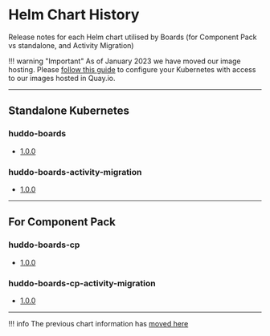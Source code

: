 
# Helm Chart History

Release notes for each Helm chart utilised by Boards (for Component Pack vs standalone, and Activity Migration)

!!! warning "Important"
    As of January 2023 we have moved our image hosting. Please [follow this guide](/boards/images/) to configure your Kubernetes with access to our images hosted in Quay.io.

---

## Standalone Kubernetes

### huddo-boards

- [1.0.0](/assets/config/kubernetes/huddo-boards-1.0.0.tgz)

### huddo-boards-activity-migration

- [1.0.0](/assets/config/kubernetes/huddo-boards-activity-migration-1.0.0.tgz)

---

## For Component Pack

### huddo-boards-cp

- [1.0.0](/assets/config/kubernetes/huddo-boards-cp-1.0.0.tgz)

### huddo-boards-cp-activity-migration

- [1.0.0](/assets/config/kubernetes/huddo-boards-cp-activity-migration-1.0.0.tgz)

---

!!! info
    The previous chart information has [moved here](/boards/helm-charts-kudos/)